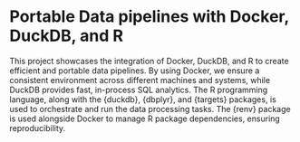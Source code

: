 # Portable Data pipelines with Docker, DuckDB, and R

This project showcases the integration of Docker, DuckDB, and R to create efficient and portable data pipelines. By using Docker, we ensure a consistent environment across different machines and systems, while DuckDB provides fast, in-process SQL analytics. The R programming language, along with the {duckdb}, {dbplyr}, and {targets} packages, is used to orchestrate and run the data processing tasks. The {renv} package is used alongside Docker to manage R package dependencies, ensuring reproducibility. 

